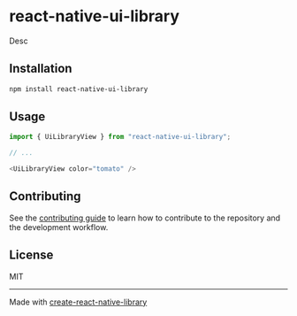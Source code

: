# react-native-ui-library

Desc

## Installation

```sh
npm install react-native-ui-library
```

## Usage


```js
import { UiLibraryView } from "react-native-ui-library";

// ...

<UiLibraryView color="tomato" />
```


## Contributing

See the [contributing guide](CONTRIBUTING.md) to learn how to contribute to the repository and the development workflow.

## License

MIT

---

Made with [create-react-native-library](https://github.com/callstack/react-native-builder-bob)
